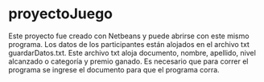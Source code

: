 # proyectoJuego
Este proyecto fue creado con Netbeans y puede abrirse con este mismo programa. Los datos de los participantes están alojados en el archivo txt guardarDatos.txt.
Este archivo txt aloja documento, nombre, apellido, nivel alcanzado o categoría y premio ganado. 
Es necesario que para correr el programa se ingrese el documento para que el programa corra. 
